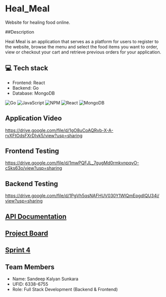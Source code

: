 # Heal_Meal
Website for healing food online.

##Description

Heal Meal is an application that serves as a platform for users to register to the website, browse the menu and select the food items you want to order, view or checkout your cart and retrieve previous orders for your application.

## 💻 Tech stack
* Frontend: React
* Backend: Go
* Database: MongoDB

![Go](https://img.shields.io/badge/go-%2300ADD8.svg?style=for-the-badge&logo=go&logoColor=white)
![JavaScript](https://img.shields.io/badge/javascript-%23323330.svg?style=for-the-badge&logo=javascript&logoColor=%23F7DF1E)
![NPM](https://img.shields.io/badge/NPM-%23000000.svg?style=for-the-badge&logo=npm&logoColor=white)
![React](https://img.shields.io/badge/react-%2320232a.svg?style=for-the-badge&logo=react&logoColor=%2361DAFB)
![MongoDB](https://img.shields.io/badge/MongoDB-%234ea94b.svg?style=for-the-badge&logo=mongodb&logoColor=white)

## Application Video
https://drive.google.com/file/d/1gO8uCoAQRvb-X-A-rvXFtOdsFXrDIvk5/view?usp=sharing

## Frontend Testing
https://drive.google.com/file/d/1mwPQFJL_7gugMd0rmkvnpqyO-cSks63o/view?usp=sharing

## Backend Testing
https://drive.google.com/file/d/1PgVh5qsNAFHUV030Y1WlQmEpgdIQU34i/view?usp=sharing

## [API Documentation](https://github.com/SandeepKalyan/Heal_Meal/wiki/Backend)

## [Project Board](https://github.com/SandeepKalyan/Heal_Meal/projects?type=beta)

## [Sprint 4](https://github.com/SandeepKalyan/Heal_Meal/blob/main/Sprint4.md)

## Team Members

* Name: Sandeep Kalyan Sunkara
* UFID: 6338-6755
* Role: Full Stack Development (Backend & Frontend)
